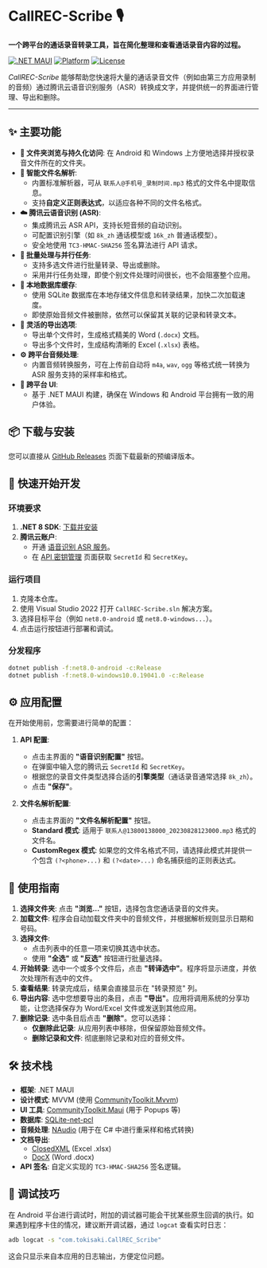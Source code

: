 #  CallREC-Scribe 🎙️

**一个跨平台的通话录音转录工具，旨在简化整理和查看通话录音内容的过程。**

[![.NET MAUI](https://img.shields.io/badge/.NET-MAUI-blueviolet.svg)](https://dotnet.microsoft.com/apps/maui)
[![Platform](https://img.shields.io/badge/platform-Android%20%7C%20Windows-brightgreen.svg)](https://dotnet.microsoft.com/apps/maui)
[![License](https://img.shields.io/badge/license-BSD--3--Clause-blue.svg)](LICENSE.txt)

*CallREC-Scribe* 能够帮助您快速将大量的通话录音文件（例如由第三方应用录制的音频）通过腾讯云语音识别服务（ASR）转换成文字，并提供统一的界面进行管理、导出和删除。

---

## ✨ 主要功能

*   **📁 文件夹浏览与持久化访问**: 在 Android 和 Windows 上方便地选择并授权录音文件所在的文件夹。
*   **📝 智能文件名解析**:
    *   内置标准解析器，可从 `联系人@手机号_录制时间.mp3` 格式的文件名中提取信息。
    *   支持**自定义正则表达式**，以适应各种不同的文件名格式。
*   **☁️ 腾讯云语音识别 (ASR)**:
    *   集成腾讯云 ASR API，支持长短音频的自动识别。
    *   可配置识别引擎（如 `8k_zh` 通话模型或 `16k_zh` 普通话模型）。
    *   安全地使用 `TC3-HMAC-SHA256` 签名算法进行 API 请求。
*   **🔄 批量处理与并行任务**:
    *   支持多选文件进行批量转录、导出或删除。
    *   采用并行任务处理，即使个别文件处理时间很长，也不会阻塞整个应用。
*   **💾 本地数据库缓存**:
    *   使用 SQLite 数据库在本地存储文件信息和转录结果，加快二次加载速度。
    *   即使原始音频文件被删除，依然可以保留其关联的记录和转录文本。
*   **📄 灵活的导出选项**:
    *   导出单个文件时，生成格式精美的 Word (`.docx`) 文档。
    *   导出多个文件时，生成结构清晰的 Excel (`.xlsx`) 表格。
*   **⚙️ 跨平台音频处理**:
    *   内置音频转换服务，可在上传前自动将 `m4a`, `wav`, `ogg` 等格式统一转换为 ASR 服务支持的采样率和格式。
*   **📱 跨平台 UI**:
    *   基于 .NET MAUI 构建，确保在 Windows 和 Android 平台拥有一致的用户体验。

## 📦 下载与安装

您可以直接从 [GitHub Releases](https://github.com/Tokisaki-Galaxy/CallREC-Scribe/releases) 页面下载最新的预编译版本。

## 🚀 快速开始开发

### 环境要求

1.  **.NET 8 SDK**: [下载并安装](https://dotnet.microsoft.com/download/dotnet/8.0)
2.  **腾讯云账户**:
    *   开通 [语音识别 ASR 服务](https://cloud.tencent.com/product/asr)。
    *   在 [API 密钥管理](https://console.cloud.tencent.com/cam/capi) 页面获取 `SecretId` 和 `SecretKey`。

### 运行项目

1.  克隆本仓库。
2.  使用 Visual Studio 2022 打开 `CallREC-Scribe.sln` 解决方案。
3.  选择目标平台（例如 `net8.0-android` 或 `net8.0-windows...`）。
4.  点击运行按钮进行部署和调试。

### 分发程序

```bash
dotnet publish -f:net8.0-android -c:Release
dotnet publish -f:net8.0-windows10.0.19041.0 -c:Release
```

## ⚙️ 应用配置

在开始使用前，您需要进行简单的配置：

1.  **API 配置**:
    *   点击主界面的 **"语音识别配置"** 按钮。
    *   在弹窗中输入您的腾讯云 `SecretId` 和 `SecretKey`。
    *   根据您的录音文件类型选择合适的**引擎类型**（通话录音通常选择 `8k_zh`）。
    *   点击 **"保存"**。

2.  **文件名解析配置**:
    *   点击主界面的 **"文件名解析配置"** 按钮。
    *   **Standard 模式**: 适用于 `联系人@13800138000_20230828123000.mp3` 格式的文件名。
    *   **CustomRegex 模式**: 如果您的文件名格式不同，请选择此模式并提供一个包含 `(?<phone>...)` 和 `(?<date>...)` 命名捕获组的正则表达式。

## 📖 使用指南

1.  **选择文件夹**: 点击 **"浏览..."** 按钮，选择包含您通话录音的文件夹。
2.  **加载文件**: 程序会自动加载文件夹中的音频文件，并根据解析规则显示日期和号码。
3.  **选择文件**:
    *   点击列表中的任意一项来切换其选中状态。
    *   使用 **"全选"** 或 **"反选"** 按钮进行批量选择。
4.  **开始转录**: 选中一个或多个文件后，点击 **"转译选中"**。程序将显示进度，并依次处理所有选中的文件。
5.  **查看结果**: 转录完成后，结果会直接显示在 "转录预览" 列。
6.  **导出内容**: 选中您想要导出的条目，点击 **"导出"**。应用将调用系统的分享功能，让您选择保存为 Word/Excel 文件或发送到其他应用。
7.  **删除记录**: 选中条目后点击 **"删除"**。您可以选择：
    *   **仅删除此记录**: 从应用列表中移除，但保留原始音频文件。
    *   **删除记录和文件**: 彻底删除记录和对应的音频文件。

## 🛠️ 技术栈

*   **框架**: .NET MAUI
*   **设计模式**: MVVM (使用 [CommunityToolkit.Mvvm](https://github.com/CommunityToolkit/dotnet))
*   **UI 工具**: [CommunityToolkit.Maui](https://github.com/CommunityToolkit/Maui) (用于 Popups 等)
*   **数据库**: [SQLite-net-pcl](https://github.com/praeclarum/sqlite-net)
*   **音频处理**: [NAudio](https://github.com/naudio/NAudio) (用于在 C# 中进行重采样和格式转换)
*   **文档导出**:
    *   [ClosedXML](https://github.com/ClosedXML/ClosedXML) (Excel .xlsx)
    *   [DocX](https://github.com/xceedsoftware/DocX) (Word .docx)
*   **API 签名**: 自定义实现的 `TC3-HMAC-SHA256` 签名逻辑。

## 🐞 调试技巧

在 Android 平台进行调试时，附加的调试器可能会干扰某些原生回调的执行。如果遇到程序卡住的情况，建议断开调试器，通过 `logcat` 查看实时日志：

```bash
adb logcat -s "com.tokisaki.CallREC_Scribe"
```

这会只显示来自本应用的日志输出，方便定位问题。
